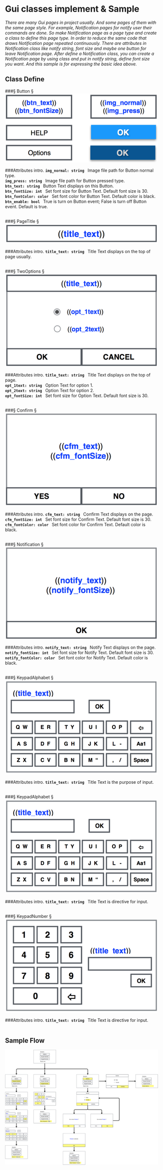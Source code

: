 # Gui classes implement & Sample
*There are many Gui pages in project usually. And some pages of them with the same page style. For example, Notification pages for notify user their commands are done. So make Notification page as a page type and create a class to define this page type. In order to reduce the same code that draws Notification page repeated continuously. There are attributes in Notification class like notify string, font size and maybe one button for leave Notification page. After define a Notification class, you can create a Notification page by using class and put  in notify string, define font size you want. And this sample is for expressing the basic idea above.*
<br>

## Class Define
###§ Button §
![Button](https://github.com/SaffiPeng17/Gui_Concept/blob/master/Class/intro_img/cButton.png)
<br>

###Attributes intro.
__`img_normal: string`__ &#8194;Image file path for Button normal type.<br>
__`img_press: string`__ &#8194;Image file path for Button pressed type.<br>
__`btn_text: string`__ &#8194;Button Text displays on this Button.<br>
__`btn_fontSize: int`__ &#8194;Set font size for Button Text. Default font size is 30.<br>
__`btn_fontColor: color`__ &#8194;Set font color for Button Text. Default color is black.<br>
__`btn_enable: bool`__ &#8194;True is turn on Button event; False is turn off Button event. Default is true.
<br><br>

###§ PageTitle §
![Title](https://github.com/SaffiPeng17/Gui_Concept/blob/master/Class/intro_img/cPageTitle.png)
<br>

###Attributes intro.
__`title_text: string`__ &#8194;Title Text displays on the top of page usually.
<br><br>

###§ TwoOptions §
![2 Options](https://github.com/SaffiPeng17/Gui_Concept/blob/master/Class/intro_img/cOptions.png)
<br>

###Attributes intro.
__`title_text: string`__ &#8194;Title Text displays on the top of page.<br>
__`opt_1text: string`__ &#8194;Option Text for option 1.<br>
__`opt_2text: string`__ &#8194;Option Text for option 2.<br>
__`opt_fontSize: int`__ &#8194;Set font size for Option Text. Default font size is 30.
<br><br>

###§ Confirm §
![Cfm](https://github.com/SaffiPeng17/Gui_Concept/blob/master/Class/intro_img/cConfirm.png)
<br>

###Attributes intro.
__`cfm_text: string`__ &#8194;Confirm Text displays on the page.<br>
__`cfm_fontSize: int`__ &#8194;Set font size for Confirm Text. Default font size is 30.<br>
__`cfm_fontColor: color`__ &#8194;Set font color for Confirm Text. Default color is black.
<br><br>

###§ Notification §
![Notify](https://github.com/SaffiPeng17/Gui_Concept/blob/master/Class/intro_img/cNotify.png)
<br>

###Attributes intro.
__`notify_text: string`__ &#8194;Notify Text displays on the page.<br>
__`notify_fontSize: int`__ &#8194;Set font size for Notify Text. Default font size is 30.<br>
__`notify_fontColor: color`__ &#8194;Set font color for Notify Text. Default color is black.
<br><br>

###§ KeypadAlphabet §
![Keypad_alphabet](https://github.com/SaffiPeng17/Gui_Concept/blob/master/Class/intro_img/cKeypad_alphabet.png)
<br>

###Attributes intro.
__`title_text: string`__ &#8194;Title Text is the purpose of input.
<br><br>

###§ KeypadAlphabet §
![Keypad_alphabet](https://github.com/SaffiPeng17/Gui_Concept/blob/master/Class/intro_img/cKeypad_alphabet.png)
<br>

###Attributes intro.
__`title_text: string`__ &#8194;Title Text is directive for input.
<br><br>

###§ KeypadNumber §
![Keypad_number](https://github.com/SaffiPeng17/Gui_Concept/blob/master/Class/intro_img/cKeypad_num.png)
<br>

###Attributes intro.
__`title_text: string`__ &#8194;Title Text is directive for input.
<br><br>

## Sample Flow
![Flow](https://github.com/SaffiPeng17/Gui_Concept/blob/master/Class/intro_img/flow.png)
